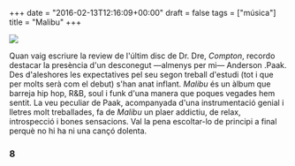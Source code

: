 +++
date = "2016-02-13T12:16:09+00:00"
draft = false
tags = ["música"]
title = "Malibu"
+++
<!-- more -->

<img class="pImageFull" src="https://36.media.tumblr.com/2ad422d381b45fdc7f3a555858776ac6/tumblr_o2his9GGm81u00ofno1_1280.png">

Quan vaig escriure la review de l'últim disc de Dr. Dre, *Compton*, recordo destacar la presència d'un desconegut —almenys per mi— Anderson .Paak. Des d'aleshores les expectatives pel seu segon treball d'estudi (tot i que per molts serà com el debut) s'han anat inflant. *Malibu* és un àlbum que barreja hip hop, R&B, soul i funk d'una manera que poques vegades hem sentit. La veu peculiar de Paak, acompanyada d'una instrumentació genial i lletres molt treballades, fa de *Malibu* un plaer addictiu, de relax, introspecció i bones sensacions. Val la pena escoltar-lo de principi a final perquè no hi ha ni una cançó dolenta.

### 8